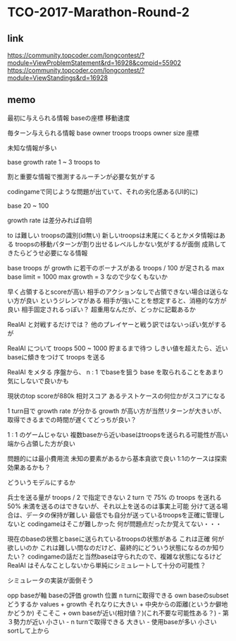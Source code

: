 # TCO-2017-Marathon-Round-2

## link

https://community.topcoder.com/longcontest/?module=ViewProblemStatement&rd=16928&compid=55902
https://community.topcoder.com/longcontest/?module=ViewStandings&rd=16928

## memo

最初に与えられる情報
baseの座標
移動速度

毎ターン与えられる情報
base
    owner
    troops
troops
    owner
    size
    座標

未知な情報が多い

base growth rate 1 ~ 3
troops to

割と重要な情報で推測するルーチンが必要な気がする

codingameで同じような問題が出ていて、それの劣化感ある(UI的に)

base 20 ~ 100

growth rate は差分みれば自明

to は難しい
    troopsの識別(id無い)
        新しいtroopsは末尾にくるとかメタ情報はある
    troopsの移動パターンが割り出せるレベルしかない気がするが面倒
    成熟してきたらどうせ必要になる情報

base troops が growth に若干のボーナスがある
    troops / 100 が足される
    max base limit = 1000
    max growth = 3 なので少なくもないか

早く占領するとscoreが高い
相手のアクションなしで占領できない場合は送らない方が良い
というジレンマがある
    相手が強いことを想定すると、消極的な方が良い
        相手固定されるっぽい？
            超重用なんだが、どっかに記載あるか

RealAI と対戦するだけでは？
他のプレイヤーと戦う訳ではないっぽい気がするが

RealAI について
troops 500 ~ 1000 貯まるまで待つ
しきい値を超えたら、近いbaseに傾きをつけて troops を送る

RealAI をメタる
序盤から、 n : 1 でbaseを狙う
base を取られることをあまり気にしないで良いかも

現状のtop scoreが880k
相対スコア
    あるテストケースの何位かがスコアになる

1 turn目で growth rate が分かる
growth が高い方が当然リターンが大きいが、取得できるまでの時間が遅くてどっちが良い？

1 : 1 のゲームじゃない
    複数baseから近いbaseはtroopsを送られる可能性が高い
    端から占領した方が良い

問題的には最小費用流
未知の要素があるから基本貪欲で良い
1:1のケースは探索効果あるかも？

どういうモデルにするか

兵士を送る量が troops / 2 で指定できない
2 turn で 75% の troops を送れる
50% 未満を送るのはできないが、それ以上を送るのは事実上可能
    分けて送る場合は、データの保持が難しい
        最低でも自分が送っているtroopsを正確に管理しないと
            codingameはそこが難しかった
            何が問題点だったか覚えてない・・・

現在のbaseの状態とbaseに送られているtroopsの状態がある
    これは正確
    何が欲しいのか
        これは難しい問なのだけど、最終的にどういう状態になるのか知りたい？
            codingameの話だと当然baseは守られたので、複雑な状態になるけど RealAI はそんなことしないから単純にシミュレートして十分の可能性？

シミュレータの実装が面倒そう

opp baseが軸
    baseの評価
        growth
        位置
    n turnに取得できる
        own baseのsubsetどうするか
values
    + growth それなりに大きい
    + 中央からの距離(というか僻地かどうか) そこそこ
    + own baseが近い(相対値？)(これ不要な可能性ある？)
    - 第３勢力が近い 小さい
    - n turnで取得できる 大きい
    - 使用baseが多い 小さい
sortして上から
